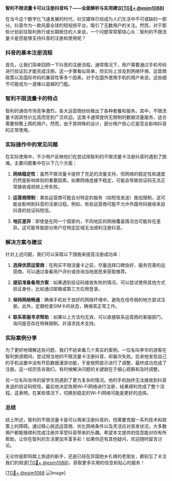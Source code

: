 **智利不限流量卡可以注册抖音吗？——全面解析与实用建议[[TG💪+ @esim1088](https://t.me/s/esim1088)]**

在当今这个数字化飞速发展的时代，社交媒体已经成为人们生活中不可或缺的一部分。抖音作为一款风靡全球的短视频平台，吸引了无数用户的关注。然而，对于那些计划前往智利旅行或长期居住的人来说，一个问题常常萦绕心头：智利的不限流量卡是否能够支持抖音的注册和使用呢？

### 抖音的基本注册流程

首先，让我们简单回顾一下抖音的注册流程。通常情况下，用户需要通过手机号码进行验证后才能完成注册。这一步骤看似简单，但实际上涉及到网络环境、运营商政策以及国际号码的兼容性等多个因素。对于在国外使用手机的用户来说，这些细节可能成为一道难以逾越的门槛。

### 智利不限流量卡的特点

智利的通信市场竞争激烈，各大运营商纷纷推出了各种套餐和服务。其中，不限流量卡因其性价比高而受到广泛欢迎。这类卡通常提供无限制的数据流量服务，适合需要频繁上网的用户。然而，由于其特殊的设计，部分用户担心它是否会影响抖音的正常使用。

### 实际操作中的常见问题

在实际使用中，不少用户反映他们在尝试用智利的不限流量卡注册抖音时遇到了困难。主要问题集中在以下几个方面：

1. **网络稳定性**：虽然不限流量卡提供了充足的流量支持，但网络的稳定性和速度仍然是影响体验的重要因素。如果网络连接不稳定，可能会导致验证码无法正常接收或视频上传失败。

2. **运营商限制**：某些运营商可能会对特定的服务（如短信发送）施加限制，这可能会影响到抖音的注册过程。例如，有些运营商可能不允许外国号码接收来自抖音的验证码短信。

3. **地区差异**：即使是在同一个国家内，不同地区的网络覆盖情况也可能存在差异。这可能导致部分用户在特定区域无法顺利注册抖音。

### 解决方案与建议

针对上述问题，我们可以采取以下措施来提高注册成功率：

1. **选择优质运营商**：在购买不限流量卡之前，尽量选择口碑良好、服务完善的运营商。可以通过查看用户评价或咨询当地居民来获取推荐。

2. **提前准备备用方案**：如果遇到验证码接收失败的情况，可以尝试使用其他方式验证身份，比如通过邮箱或第三方应用登录。

3. **保持网络畅通**：确保手机处于良好的网络环境中，避免在信号弱的地方尝试注册。此外，定期检查SIM卡的状态，确保其正常工作。

4. **联系客服寻求帮助**：如果以上方法均无效，可以直接联系运营商的客服部门，询问是否存在特殊限制，并请求技术支持。

### 实际案例分享

为了更好地理解这些问题，我们不妨来看几个真实的案例。一位名叫李华的游客在智利旅游期间，尝试用当地的不限流量卡注册抖音，却屡次失败。后来他发现自己的手机设置中没有开启数据漫游功能，于是按照提示进行了调整，最终成功完成了注册。这一经历告诉我们，有时候解决问题的关键就在于细心观察和及时调整。

另一位名叫张伟的留学生则遇到了更为复杂的情况。他的手机始终无法接收到抖音发送的验证码短信，最后他决定改用Wi-Fi网络进行注册，结果顺利完成了整个流程。这表明，在某些情况下，切换到稳定的Wi-Fi网络可能是更好的选择。

### 总结

综上所述，智利的不限流量卡是可以用来注册抖音的，但需要克服一系列技术和政策上的障碍。通过精心挑选运营商、优化网络条件以及灵活应对突发状况，大多数用户都能够顺利完成注册并享受抖音带来的乐趣。希望本文提供的信息能对你有所帮助，让你在智利的生活更加丰富多彩！如果你还有其他疑问，欢迎随时留言讨论。

无论你是即将踏上旅途的新手，还是已经在异国他乡扎根的老朋友，都别忘了关注我们的频道[[TG💪+ @esim1088](https://t.me/s/esim1088)]，获取更多实用的信息和贴心的服务！

[[TG💪+ @esim1088](https://t.me/s/esim1088) ![Image](https://i.postimg.cc/4NQfJmqS/Snipaste-2025-05-13-00-14-12.png)]